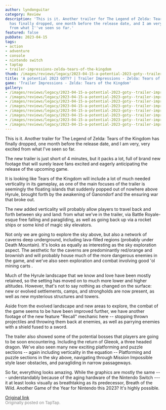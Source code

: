 ```yaml
---
author: lyndonguitar
category: Review
description: 'This is it. Another trailer for The Legend of Zelda: Tears of the Kingdom
  has finally dropped, one month before the release date, and I am very, very excited
  from what I''ve seen so far.'
featured: false
pubDate: 2023-04-15
tags:
- action
- adventure
- console
- nintendo switch
- taptap
- trailer-impressions-zelda-tears-of-the-kingdom
thumb: /images/reviews/legacy/2023-04-15-a-potential-2023-goty--trailer-impressions---zelda-tears-of-the-kingdom-0.avif
title: 'A potential 2023 GOTY? | Trailer Impressions - Zelda: Tears of the Kingdom'
game: 'Trailer Impressions - Zelda: Tears of the Kingdom'
gallery:
- /images/reviews/legacy/2023-04-15-a-potential-2023-goty--trailer-impressions---zelda-tears-of-the-kingdom-0.avif
- /images/reviews/legacy/2023-04-15-a-potential-2023-goty--trailer-impressions---zelda-tears-of-the-kingdom-1.avif
- /images/reviews/legacy/2023-04-15-a-potential-2023-goty--trailer-impressions---zelda-tears-of-the-kingdom-2.avif
- /images/reviews/legacy/2023-04-15-a-potential-2023-goty--trailer-impressions---zelda-tears-of-the-kingdom-3.avif
- /images/reviews/legacy/2023-04-15-a-potential-2023-goty--trailer-impressions---zelda-tears-of-the-kingdom-4.avif
- /images/reviews/legacy/2023-04-15-a-potential-2023-goty--trailer-impressions---zelda-tears-of-the-kingdom-5.avif
- /images/reviews/legacy/2023-04-15-a-potential-2023-goty--trailer-impressions---zelda-tears-of-the-kingdom-6.avif
- /images/reviews/legacy/2023-04-15-a-potential-2023-goty--trailer-impressions---zelda-tears-of-the-kingdom-7.avif
---
```

This is it. Another trailer for The Legend of Zelda: Tears of the Kingdom has finally dropped, one month before the release date, and I am very, very excited from what I've seen so far.

The new trailer is just short of 4 minutes, but it packs a lot, full of brand new footage that will surely leave fans excited and eagerly anticipating the release of the upcoming game.

It is looking like Tears of the Kingdom will include a lot of much needed verticality in its gameplay, as one of the main focuses of the trailer is seemingly the floating islands that suddenly popped out of nowhere above Hyrule, brought forth by the awakening of Ganondorf and the ensuring war that broke out.

The new added verticality will probably allow players to travel back and forth between sky and land: from what we've in the trailer, via Battle Royale-esque free falling and paragliding, as well as going back up via a rocket ships or some kind of magic sky elevators.

Not only we are going to explore the sky above, but also a network of caverns deep underground, including lava-filled regions (probably under Death Mountain). It's looks as equally as interesting as the sky exploration aspect. The aesthetic for the caverns are predominantly red/orange and brownish and will probably house much of the more dangerous enemies in the game,  and we've also seen exploration and combat involving good 'ol mining carts .

Much of the Hyrule landscape that we know and love have been mostly retained, so the setting has moved on to much more lower and higher altitudes. However, that's not to say nothing as changed on the surface: new or evolved settlements, camps, and strongholds are now present, as well as new mysterious structures and towers.

Aside from the evolved landscape and new areas to explore, the combat of the game seems to be have been improved further, we have another footage of the new feature "Recall" mechanic here -- stopping thrown projectiles and throwing them back at enemies, as well as parrying enemies with a shield fused to a sword.

The trailer also showed some of the potential bosses that players are going to be soon encountering. Including the return of Gleeok, a three headed dragon. We've also seen many new exciting platforming and puzzle sections -- again including verticality in the equation -- Platforming and puzzle sections in the sky above, navigating through Mission Impossible style laser obstacles, and paragliding in narrow passageways.

So far, everything looks amazing. While the graphics are mostly the same --- understandably because of the aging hardware of the Nintendo Switch --- it at least looks visually as breathtaking as its predecessor, Breath of the Wild. Another Game of the Year for Nintendo this 2023? It's highly possible.

[Original link](https://www.taptap.io/post/5123584)<br><span style="font-size: 0.95em; color: #888;">Originally posted on TapTap.</span>